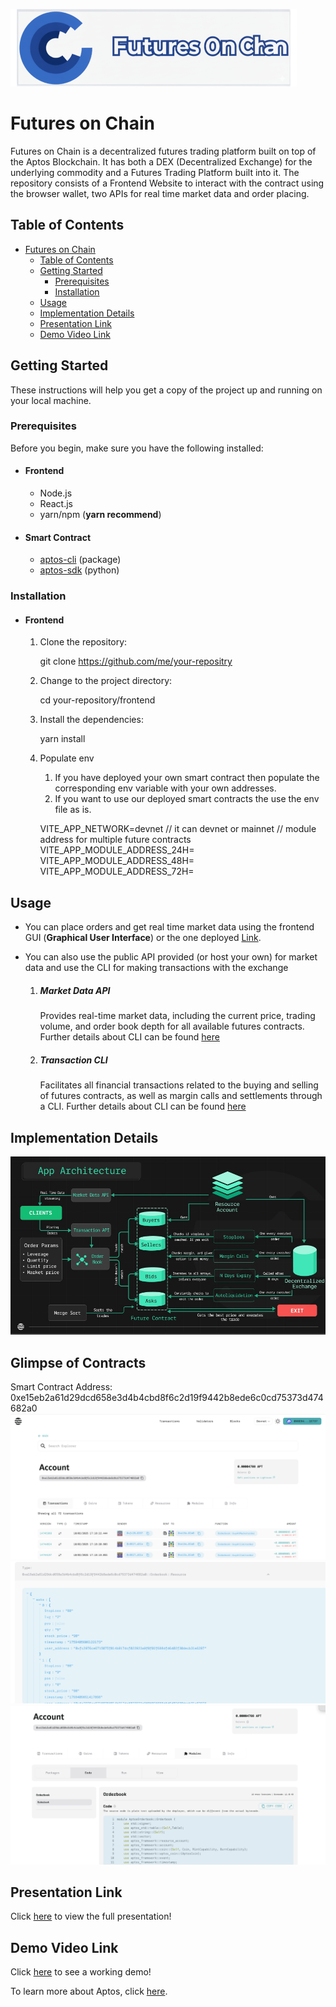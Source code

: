 <img src="./images/futures0xc.svg"></img> 

# Futures on Chain


Futures on Chain is a decentralized futures trading platform built on top of the Aptos Blockchain. It has both a DEX (Decentralized Exchange) for the underlying commodity and a Futures Trading Platform built into it. The repository consists of a Frontend Website to interact with the contract using the browser wallet, two APIs for real time market data and order placing.

## Table of Contents

- [Futures on Chain](#futures-on-chain)
  - [Table of Contents](#table-of-contents)
  - [Getting Started](#getting-started)
    - [Prerequisites](#prerequisites)
    - [Installation](#installation)
  - [Usage](#usage)
  - [Implementation Details](#implementation-details)
  - [Presentation Link](#presentation-link)
  - [Demo Video Link](#demo-video-link)

## Getting Started

These instructions will help you get a copy of the project up and running on your local machine.

### Prerequisites

  Before you begin, make sure you have the following installed:
  - #### Frontend
    - Node.js
    - React.js
    - yarn/npm (**yarn recommend**)
  - #### Smart Contract
    - [aptos-cli](https://aptos.dev/tools/aptos-cli/) (package)
    - [aptos-sdk](https://aptos.dev/sdks/python-sdk) (python)
### Installation
- #### Frontend
  1. Clone the repository:

      
      git clone https://github.com/me/your-repositry
      

  2. Change to the project directory:

      
      cd your-repository/frontend
      

  3. Install the dependencies:

      
      yarn install
      
  4. Populate env 
     1. If you have deployed your own smart contract then populate the corresponding env variable with your own addresses.
     2. If you want to use our deployed smart contracts the use the env file as is.
     
      VITE_APP_NETWORK=devnet // it can devnet or mainnet
      // module address for multiple future contracts
      VITE_APP_MODULE_ADDRESS_24H=
      VITE_APP_MODULE_ADDRESS_48H=
      VITE_APP_MODULE_ADDRESS_72H=
     

## Usage

- You can place orders and get real time market data using the frontend GUI (**Graphical User Interface**) or the one deployed [Link](https://028759426b4133e311a665806dc439fe6d276bd886fbb14b.vercel.app/).

- You can also use the public API provided (or host your own) for market data and use the CLI for making transactions with the exchange  
    1. ##### Market Data API
        Provides real-time market data, including the current price, trading volume, and order book depth for all available futures contracts.
Further details about CLI can be found [here](https://github.com/Jineshbansal/futures_on_chain/blob/main/market-api/README.md)
    1. ##### Transaction CLI
        Facilitates all financial transactions related to the buying and selling of futures contracts, as well as margin calls and settlements through a CLI.
Further details about CLI can be found [here](https://github.com/Jineshbansal/futures_on_chain/blob/main/transaction-api/README.md)

## Implementation Details

![App Architecture](./images/app_arch.png)

## Glimpse of Contracts
Smart Contract Address: 0xe15eb2a61d29dcd658e3d4b4cbd8f6c2d19f9442b8ede6c0cd75373d474682a0
![Contract Image 1](./images/contract_1.png)
![Contract Image 2](./images/contract_2.png)
![Contract Image 3](./images/contract_3.png)

## Presentation Link

Click [here](https://drive.google.com/drive/folders/1vkyrRPGC9-GB3IwD800-otok0OPvl6Mf) to view the full presentation!

## Demo Video Link
Click [here](https://drive.google.com/file/d/1S7TsyNjqOf85gCzZZN_qazOKyxxFSftp/view?usp=sharing) to see a working demo!

To learn more about Aptos, click [here](https://aptos.dev/).
